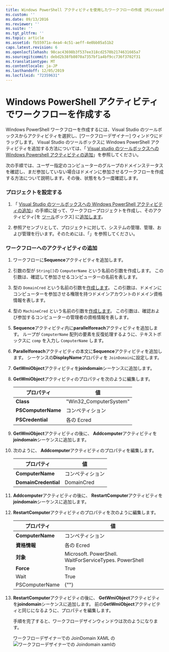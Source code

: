 ```yaml
---
title: Windows PowerShell アクティビティを使用したワークフローの作成 |Microsoft Docs
ms.custom: ''
ms.date: 09/13/2016
ms.reviewer: ''
ms.suite: ''
ms.tgt_pltfrm: ''
ms.topic: article
ms.assetid: fb55971a-4ea4-4c51-aeff-4e0bb05a51b2
caps.latest.revision: 6
ms.openlocfilehash: 98cac43698b3f537ee318cd2570b2174631665a7
ms.sourcegitcommit: debd2b38fb8070a7357bf1a4bf9cc736f3702f31
ms.translationtype: MT
ms.contentlocale: ja-JP
ms.lasthandoff: 12/05/2019
ms.locfileid: "72359631"
---
```

# <a name="creating-a-workflow-with-windows-powershell-activities"></a>Windows PowerShell アクティビティでワークフローを作成する

Windows PowerShell ワークフローを作成するには、Visual Studio のツールボックスからアクティビティを選択し、[ワークフローデザイナー] ウィンドウにドラッグします。 Visual Studio のツールボックスに Windows PowerShell アクティビティを追加する方法については、「 [Visual studio のツールボックスへの Windows Powershell アクティビティの追加](./adding-windows-powershell-activities-to-the-visual-studio-toolbox.md)」を参照してください。

次の手順では、ユーザー指定のコンピューターのグループのドメインステータスを確認し、まだ参加していない場合はドメインに参加させるワークフローを作成する方法について説明します。その後、状態をもう一度確認します。

### <a name="setting-up-the-project"></a>プロジェクトを設定する

1. 「 [Visual Studio のツールボックスへの Windows PowerShell アクティビティの追加](./adding-windows-powershell-activities-to-the-visual-studio-toolbox.md)」の手順に従って、ワークフロープロジェクトを作成し、そのアクティビティ[を [ツール](/dotnet/api/Microsoft.PowerShell.Activities)ボックス] に[追加します](/dotnet/api/Microsoft.PowerShell.Management.Activities)。

2. 参照アセンブリとして、プロジェクトに対して、システムの管理、管理、および管理を行います。そのためには、「」を参照してください。

### <a name="adding-activities-to-the-workflow"></a>ワークフローへのアクティビティの追加

1. ワークフローに**Sequence**アクティビティを追加します。

2. 引数の型が `String[]`の `ComputerName` という名前の引数を作成します。 この引数は、確認して参加させるコンピューターの名前を表します。

3. 型の `DomainCred` という名前の引数を[作成します](/dotnet/api/System.Management.Automation.PSCredential)。 この引数は、ドメインにコンピューターを参加させる権限を持つドメインアカウントのドメイン資格情報を表します。

4. 型の `MachineCred` という名前の引数を[作成します](/dotnet/api/System.Management.Automation.PSCredential)。 この引数は、確認および参加するコンピューターの管理者の資格情報を表します。

5. **Sequence**アクティビティ内に**parallelforeach**アクティビティを追加します。 ループが `ComputerName` 配列の要素を反復処理するように、テキストボックスに `comp` を入力し `ComputerName` します。

6. **Parallelforeach**アクティビティの本文に**Sequence**アクティビティを追加します。 シーケンスの**DisplayName**プロパティを `JoinDomain`に設定します。

7. **GetWmiObject**アクティビティを**joindomain**シーケンスに追加します。

8. **GetWmiObject**アクティビティのプロパティを次のように編集します。

   |プロパティ|値|
   |--------------|-----------|
   |**Class**|"Win32_ComputerSystem"|
   |**PSComputerName**|コンペティション|
   |**PSCredential**|各の Ecred|

9. **GetWmiObject**アクティビティの後に、 **Addcomputer**アクティビティを**joindomain**シーケンスに追加します。

10. 次のように、 **Addcomputer**アクティビティのプロパティを編集します。

    |プロパティ|値|
    |--------------|-----------|
    |**ComputerName**|コンペティション|
    |**DomainCredential**|DomainCred|

11. **Addcomputer**アクティビティの後に、 **RestartComputer**アクティビティを**joindomain**シーケンスに追加します。

12. **RestartComputer**アクティビティのプロパティを次のように編集します。

    |プロパティ|値|
    |--------------|-----------|
    |**ComputerName**|コンペティション|
    |**資格情報**|各の Ecred|
    |**対象**|Microsoft. PowerShell. WaitForServiceTypes. PowerShell|
    |**Force**|True|
    |Wait|True|
    |PSComputerName|{""}|

13. **RestartComputer**アクティビティの後に、 **GetWmiObject**アクティビティを**joindomain**シーケンスに追加します。 前の**GetWmiObject**アクティビティと同じになるように、プロパティを編集します。

    手順を完了すると、ワークフローデザインウィンドウは次のようになります。

    ワークフローデザイナーでの JoinDomain XAML の ![![ワークフローデザイナーでの Joindomain xaml](../media/joindomainworkflow.png "JoinDomainWorkflow")の](../media/joindomainworkflow.png)
    